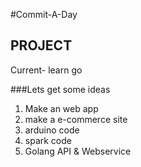 #Commit-A-Day

## PROJECT
Current- learn go

###Lets get some ideas
1. Make an web app
2. make a e-commerce site
3. arduino code
4. spark code
5. Golang API & Webservice
